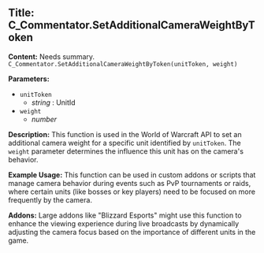 ## Title: C_Commentator.SetAdditionalCameraWeightByToken

**Content:**
Needs summary.
`C_Commentator.SetAdditionalCameraWeightByToken(unitToken, weight)`

**Parameters:**
- `unitToken`
  - *string* : UnitId
- `weight`
  - *number*

**Description:**
This function is used in the World of Warcraft API to set an additional camera weight for a specific unit identified by `unitToken`. The `weight` parameter determines the influence this unit has on the camera's behavior.

**Example Usage:**
This function can be used in custom addons or scripts that manage camera behavior during events such as PvP tournaments or raids, where certain units (like bosses or key players) need to be focused on more frequently by the camera.

**Addons:**
Large addons like "Blizzard Esports" might use this function to enhance the viewing experience during live broadcasts by dynamically adjusting the camera focus based on the importance of different units in the game.